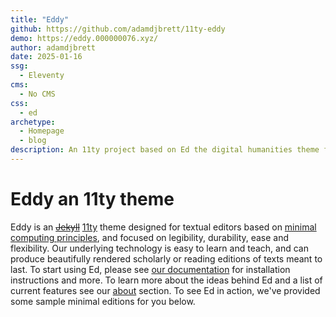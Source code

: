 ```yaml
---
title: "Eddy"
github: https://github.com/adamdjbrett/11ty-eddy
demo: https://eddy.000000076.xyz/
author: adamdjbrett
date: 2025-01-16
ssg:
  - Eleventy
cms:
  - No CMS
css:
  - ed
archetype:
  - Homepage
  - blog
description: An 11ty project based on Ed the digital humanities theme for Jekyll
---
```


# Eddy an 11ty theme
Eddy is an ~~[Jekyll](https://jekyllrb.com/)~~ [11ty](https://11ty.dev/) theme designed for textual editors based on [minimal computing principles](http://go-dh.github.io/mincomp/), and focused on legibility, durability, ease and flexibility. Our underlying technology is easy to learn and teach, and can produce beautifully rendered scholarly or reading editions of texts meant to last. To start using Ed, please see [our documentation](https://eddy.000000076.xyz/ed/documentation/) for installation instructions and more. To learn more about the ideas behind Ed and a list of current features see our [about](https://eddy.000000076.xyz/ed/about/) section. To see Ed in action, we've provided some sample minimal editions for you below.